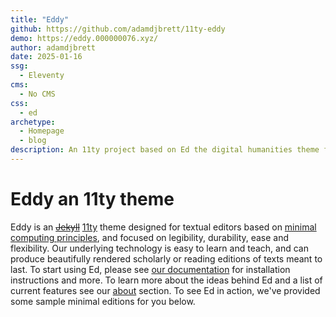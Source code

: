 ```yaml
---
title: "Eddy"
github: https://github.com/adamdjbrett/11ty-eddy
demo: https://eddy.000000076.xyz/
author: adamdjbrett
date: 2025-01-16
ssg:
  - Eleventy
cms:
  - No CMS
css:
  - ed
archetype:
  - Homepage
  - blog
description: An 11ty project based on Ed the digital humanities theme for Jekyll
---
```


# Eddy an 11ty theme
Eddy is an ~~[Jekyll](https://jekyllrb.com/)~~ [11ty](https://11ty.dev/) theme designed for textual editors based on [minimal computing principles](http://go-dh.github.io/mincomp/), and focused on legibility, durability, ease and flexibility. Our underlying technology is easy to learn and teach, and can produce beautifully rendered scholarly or reading editions of texts meant to last. To start using Ed, please see [our documentation](https://eddy.000000076.xyz/ed/documentation/) for installation instructions and more. To learn more about the ideas behind Ed and a list of current features see our [about](https://eddy.000000076.xyz/ed/about/) section. To see Ed in action, we've provided some sample minimal editions for you below.